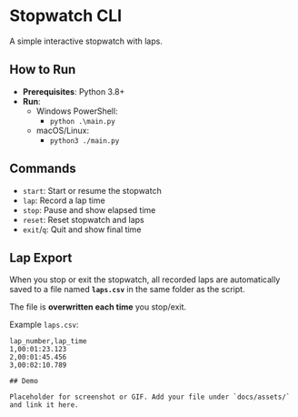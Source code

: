 # Stopwatch CLI

A simple interactive stopwatch with laps.

## How to Run

- **Prerequisites**: Python 3.8+
- **Run**:
  - Windows PowerShell:
    - `python .\main.py`
  - macOS/Linux:
    - `python3 ./main.py`

## Commands

- `start`: Start or resume the stopwatch
- `lap`: Record a lap time
- `stop`: Pause and show elapsed time
- `reset`: Reset stopwatch and laps
- `exit`/`q`: Quit and show final time

## Lap Export

When you stop or exit the stopwatch, all recorded laps are automatically saved to a file named **`laps.csv`** in the same folder as the script.  

The file is **overwritten each time** you stop/exit.  

Example `laps.csv`:

```csv
lap_number,lap_time
1,00:01:23.123
2,00:01:45.456
3,00:02:10.789
  
## Demo

Placeholder for screenshot or GIF. Add your file under `docs/assets/` and link it here.


